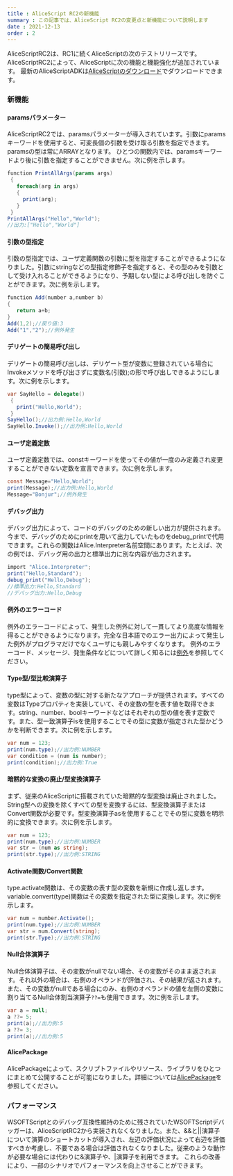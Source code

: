 ```yaml
---
title : AliceScript RC2の新機能
summary : この記事では、AliceScript RC2の変更点と新機能について説明します
date : 2021-12-13
order : 2
---
```

AliceScriptRC2は、RC1に続くAliceScriptの次のテストリリースです。AliceScriptRC2によって、AliceScriptに次の機能と機能強化が追加されています。 最新のAliceScriptADKは[AliceScriptのダウンロード](../download.md)でダウンロードできます。

### 新機能
#### paramsパラメーター
AliceScriptRC2では、paramsパラメーターが導入されています。引数にparamsキーワードを使用すると、可変長個の引数を受け取る引数を指定できます。paramsの型は常にARRAYとなります。 ひとつの関数内では、paramsキーワードより後に引数を指定することができません。次に例を示します。

```cs title="AliceScript"
function PrintAllArgs(params args)
 {
   foreach(arg in args)
   {
     print(arg);
   }
 }
PrintAllArgs("Hello","World");
//出力:["Hello","World"]
```

#### 引数の型指定
引数の型指定では、ユーザ定義関数の引数に型を指定することができるようになりました。引数にstringなどの型指定修飾子を指定すると、その型のみを引数として受け入れることができるようになり、予期しない型による呼び出しを防ぐことができます。次に例を示します。

```cs title="AliceScript"
function Add(number a,number b)
{
   return a+b;
}
Add(1,2);//戻り値:3
Add("1","2");//例外発生
```

#### デリゲートの簡易呼び出し
デリゲートの簡易呼び出しは、デリゲート型が変数に登録されている場合にInvokeメソッドを呼び出さずに変数名(引数);の形で呼び出しできるようにします。次に例を示します。

```cs title="AliceScript"
var SayHello = delegate()
 {
   print("Hello,World");
 }
SayHello();//出力例:Hello,World
SayHello.Invoke();//出力例:Hello,World
```

#### ユーザ定義定数
ユーザ定義定数では、constキーワードを使ってその値が一度のみ定義され変更することができない定数を宣言できます。次に例を示します。

```cs title="AliceScript"
const Message="Hello,World";
print(Message);//出力例:Hello,World
Message="Bonjur";//例外発生
```

#### デバッグ出力
デバッグ出力によって、コードのデバッグのための新しい出力が提供されます。今まで、デバッグのためにprintを用いて出力していたものをdebug_printで代用できます。これらの関数はAlice.Interpreter名前空間にあります。たとえば、次の例では、デバッグ用の出力と標準出力に別な内容が出力されます。

```cs title="AliceScript"
import "Alice.Interpreter";
print("Hello,Standard");
debug_print("Hello,Debug");
//標準出力:Hello,Standard
//デバッグ出力:Hello,Debug
```

#### 例外のエラーコード
例外のエラーコードによって、発生した例外に対して一貫してより高度な情報を得ることができるようになります。完全な日本語でのエラー出力によって発生した例外がプログラマだけでなくユーザにも親しみやすくなります。 例外のエラーコード、メッセージ、発生条件などについて詳しく知るには[例外](../general/exceptions/index.md)を参照してください。

#### Type型/型比較演算子
type型によって、変数の型に対する新たなアプローチが提供されます。すべての変数はTypeプロパティを実装していて、その変数の型を表す値を取得できます。string、number、boolキーワードなどはそれぞれの型の値を表す定数です。また、型一致演算子isを使用することでその型に変数が指定された型かどうかを判断できます。次に例を示します。

```cs title="AliceScript"
var num = 123;
print(num.type);//出力例:NUMBER
var condition = (num is number);
print(condition);//出力例:True
```

#### 暗黙的な変換の廃止/型変換演算子
まず、従来のAliceScriptに搭載されていた暗黙的な型変換は廃止されました。String型への変換を除くすべての型を変換するには、型変換演算子またはConvert関数が必要です。型変換演算子asを使用することでその型に変数を明示的に変換できます。次に例を示します。

```cs title="AliceScript"
var num = 123;
print(num.type);//出力例:NUMBER
var str = (num as string);
print(str.type);//出力例:STRING
```

#### Activate関数/Convert関数
type.activate関数は、その変数の表す型の変数を新規に作成し返します。variable.convert(type)関数はその変数を指定された型に変換します。次に例を示します。

```cs title="AliceScript"
var num = number.Activate();
print(num.type);//出力例:NUMBER
var str = num.Convert(string);
print(str.Type);//出力例:STRING
```

#### Null合体演算子
Null合体演算子は、その変数がnullでない場合、その変数がそのまま返されます。それ以外の場合は、右側のオペランドが評価され、その結果が返されます。 また、その変数がnullである場合にのみ、右側のオペランドの値を左側の変数に割り当てるNull合体割当演算子`??=`も使用できます。次に例を示します。

```cs title="AliceScript"
var a = null;
a ??= 5;
print(a);//出力例:5
a ??= 3;
print(a);//出力例:5
```

#### AlicePackage
AlicePackageによって、スクリプトファイルやリソース、ライブラリをひとつにまとめて公開することが可能になりました。詳細については[AlicePackage](../general/alice-package.md)を参照してください。

### パフォーマンス
WSOFTScriptとのデバッグ互換性維持のために残されていたWSOFTScriptデバッガーは、AliceScriptRC2から実装されなくなりました。また、&&と||演算子について演算のショートカットが導入され、左辺の評価状況によって右辺を評価すべきか考慮し、不要である場合は評価されなくなりました。従来のような動作が必要な場合には代わりに&演算子や、|演算子を利用できます。 これらの改善により、一部のシナリオでパフォーマンスを向上させることができます。